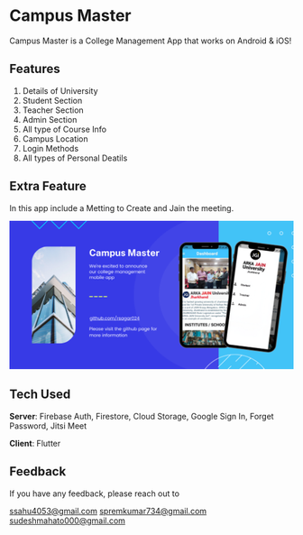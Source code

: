 # Campus Master

Campus Master is a College Management App that works on Android & iOS!

## Features

1. Details of University
2. Student Section
3. Teacher Section
4. Admin Section
5. All type of Course Info
6. Campus Location
7. Login Methods
8. All types of Personal Deatils


## Extra Feature

In this app include a Metting to Create and Jain the meeting.

<p align="center">
	<img width="600" src="https://github.com/rsagar024/Campus_Master/blob/master/screenshot.png" alt="Campus Master Image">
</p>

## Tech Used
**Server**: Firebase Auth, Firestore, Cloud Storage, Google Sign In, Forget Password, Jitsi Meet

**Client**: Flutter

## Feedback

If you have any feedback, please reach out to 

ssahu4053@gmail.com
spremkumar734@gmail.com
sudeshmahato000@gmail.com